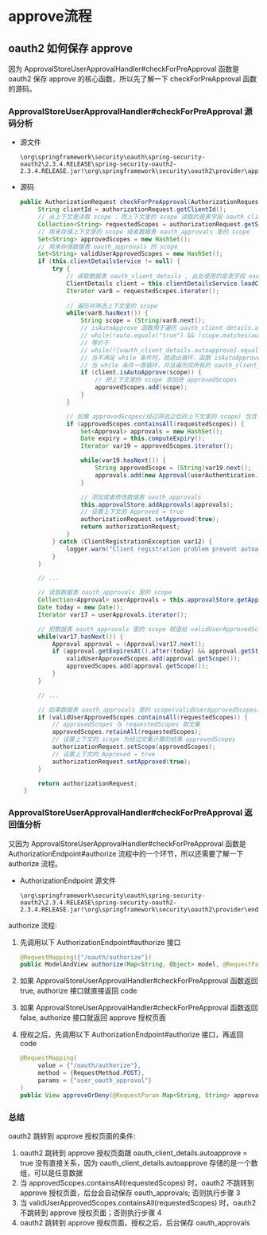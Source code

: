 # approve流程

## oauth2 如何保存 approve

因为 ApprovalStoreUserApprovalHandler#checkForPreApproval 函数是 oauth2 保存 approve 的核心函数，所以先了解一下 checkForPreApproval 函数的源码。

### ApprovalStoreUserApprovalHandler#checkForPreApproval 源码分析

- 源文件
   ```
   \org\springframework\security\oauth\spring-security-oauth2\2.3.4.RELEASE\spring-security-oauth2-2.3.4.RELEASE.jar!\org\springframework\security\oauth2\provider\approval\ApprovalStoreUserApprovalHandler.class
   ```

- 源码
   ```java
   public AuthorizationRequest checkForPreApproval(AuthorizationRequest authorizationRequest, Authentication userAuthentication) {
        String clientId = authorizationRequest.getClientId();
        // 从上下文里读取 scope ，而上下文里的 scope 读取的是表字段 oauth_client_details.scope 的值
        Collection<String> requestedScopes = authorizationRequest.getScope();
        // 用来存储上下文里的 scope 或者数据表 oauth_approvals 里的 scope
        Set<String> approvedScopes = new HashSet();
        // 用来存储数据表 oauth_approvals 的 scope
        Set<String> validUserApprovedScopes = new HashSet();
        if (this.clientDetailsService != null) {
            try {
                // 读取数据表 oauth_client_details , 此处使用的是表字段 oauth_client_details.autoapprove 的值
                ClientDetails client = this.clientDetailsService.loadClientByClientId(clientId);
                Iterator var8 = requestedScopes.iterator();
                
                // 遍历并筛选上下文里的 scope
                while(var8.hasNext()) {
                    String scope = (String)var8.next();
                    // isAutoApprove 函数用于遍历 oauth_client_details.autoapprove 所有的值，并跟上下文里的 scope 进行比较
                    // while(!auto.equals("true") && !scope.matches(auto))
                    // 等价于
                    // while(![oauth_client_details.autoapprove].equals("true") && !scope.matches([oauth_client_details.autoapprove]))
                    // 当不满足 while 条件时，就退出循环，函数 isAutoApprove 返回 true
                    // 当 while 条件一直循环，并且遍历完所有的 oauth_client_details.autoapprove 才退出, 函数 isAutoApprove 就返回 false
                    if (client.isAutoApprove(scope)) {
                        // 把上下文里的 scope 添加进 approvedScopes
                        approvedScopes.add(scope);
                    }
                }

                // 如果 approvedScopes(经过筛选之后的上下文里的 scope) 包含了上下文里所有的 scope(requestedScopes)，就视为 Approved 通过
                if (approvedScopes.containsAll(requestedScopes)) {
                    Set<Approval> approvals = new HashSet();
                    Date expiry = this.computeExpiry();
                    Iterator var19 = approvedScopes.iterator();

                    while(var19.hasNext()) {
                        String approvedScope = (String)var19.next();
                        approvals.add(new Approval(userAuthentication.getName(), authorizationRequest.getClientId(), approvedScope, expiry, ApprovalStatus.APPROVED));
                    }

                    // 添加或者修改数据表 oauth_approvals
                    this.approvalStore.addApprovals(approvals);
                    // 设置上下文的 Approved = true
                    authorizationRequest.setApproved(true);
                    return authorizationRequest;
                }
            } catch (ClientRegistrationException var12) {
                logger.warn("Client registration problem prevent autoapproval check for client=" + clientId);
            }
        }

        // ...

        // 读取数据表 oauth_approvals 里的 scope
        Collection<Approval> userApprovals = this.approvalStore.getApprovals(userAuthentication.getName(), clientId);
        Date today = new Date();
        Iterator var17 = userApprovals.iterator();

        // 把数据表 oauth_approvals 里的 scope 赋值给 validUserApprovedScopes 和 approvedScopes
        while(var17.hasNext()) {
            Approval approval = (Approval)var17.next();
            if (approval.getExpiresAt().after(today) && approval.getStatus() == ApprovalStatus.APPROVED) {
                validUserApprovedScopes.add(approval.getScope());
                approvedScopes.add(approval.getScope());
            }
        }

        // ...

        // 如果数据表 oauth_approvals 里的 scope(validUserApprovedScopes) 包含了上下文里所有的 scope(requestedScopes)，就视为 Approved 通过
        if (validUserApprovedScopes.containsAll(requestedScopes)) {
            // approvedScopes 与 requestedScopes 取交集
            approvedScopes.retainAll(requestedScopes);
            // 设置上下文的 scope 为经过交集计算的结果 approvedScopes
            authorizationRequest.setScope(approvedScopes);
            // 设置上下文的 Approved = true
            authorizationRequest.setApproved(true);
        }

        return authorizationRequest;
    }
   ```
   
### ApprovalStoreUserApprovalHandler#checkForPreApproval 返回值分析

又因为 ApprovalStoreUserApprovalHandler#checkForPreApproval 函数是 AuthorizationEndpoint#authorize 流程中的一个环节，所以还需要了解一下 authorize 流程。

- AuthorizationEndpoint 源文件
   ```
   \org\springframework\security\oauth\spring-security-oauth2\2.3.4.RELEASE\spring-security-oauth2-2.3.4.RELEASE.jar!\org\springframework\security\oauth2\provider\endpoint\AuthorizationEndpoint.class
   ```

authorize 流程:

1. 先调用以下 AuthorizationEndpoint#authorize 接口
   ```java
   @RequestMapping({"/oauth/authorize"})
   public ModelAndView authorize(Map<String, Object> model, @RequestParam Map<String, String> parameters, SessionStatus sessionStatus, Principal principal)
   ```
   
2. 如果 ApprovalStoreUserApprovalHandler#checkForPreApproval 函数返回 true, authorize 接口就直接返回 code
   
3. 如果 ApprovalStoreUserApprovalHandler#checkForPreApproval 函数返回 false, authorize 接口就返回 approve 授权页面

4. 授权之后，先调用以下 AuthorizationEndpoint#authorize 接口，再返回 code
   ```java
   @RequestMapping(
        value = {"/oauth/authorize"},
        method = {RequestMethod.POST},
        params = {"user_oauth_approval"}
   )
   public View approveOrDeny(@RequestParam Map<String, String> approvalParameters, Map<String, ?> model, SessionStatus sessionStatus, Principal principal)
   ```

### 总结

oauth2 跳转到 approve 授权页面的条件:

1. oauth2 跳转到 approve 授权页面跟 oauth_client_details.autoapprove = true 没有直接关系，因为 oauth_client_details.autoapprove 存储的是一个数组，可以是任意数据
2. 当 approvedScopes.containsAll(requestedScopes) 时，oauth2 不跳转到 approve 授权页面，后台会自动保存 oauth_approvals; 否则执行步骤 3
3. 当 validUserApprovedScopes.containsAll(requestedScopes) 时，oauth2 不跳转到 approve 授权页面；否则执行步骤 4
4. oauth2 跳转到 approve 授权页面，授权之后，后台保存 oauth_approvals
